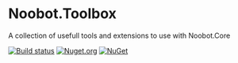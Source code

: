 # Noobot.Toolbox
A collection of usefull tools and extensions to use with Noobot.Core


[![Build status](https://ci.appveyor.com/api/projects/status/m92929hjx6ab3jpl?svg=true)](https://ci.appveyor.com/project/Workshop2/slackconnector-glqir) [![Nuget.org](https://img.shields.io/nuget/v/Noobot.Toolbox.svg?style=flat)](https://www.nuget.org/packages/Noobot.Toolbox) [![NuGet](https://img.shields.io/nuget/dt/Noobot.Toolbox.svg)](https://www.nuget.org/packages/Noobot.Toolbox)

